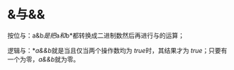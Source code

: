 # &与&&

按位与：a&b*是把*a*和*b*都转换成二进制数然后再进行与的运算；

逻辑与：\**a&&b*就是当且仅当两个操作数均为 *true*时，其结果才为 *true*；只要有一个为零，*a&&b*就为零。